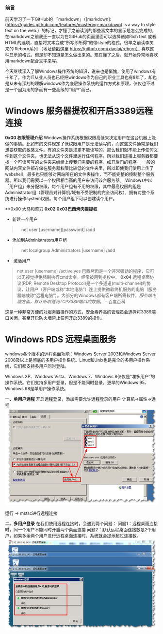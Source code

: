 ### 前言 
前天学习了一下GitHub的 「markdown」（[markdown]:(https://guides.github.com/features/mastering-markdown) is a way to style text on the web.）的标记，才懂了之前读到的那些富文本的显示是怎么完成的，在markdown之前我还一直以为在GitHub的页面里面可以选择诸如Rich text
或者HTML的选项，直接将文本变成“所写即所得”的带style的格式。很早之前读李笑来的 Reborn系列 （地址请戳这里 https://github.com/xiaolai/reborn）
喜欢这种显示的格式，但是却不知道是怎么做出来的。现在懂了之后，就开始异常地喜欢用markdown配合文字来写。

今天继续深入了解Windows操作系统的知识，说来也是惭愧，使用了windows有十年了，作为IT从业人员也已经把windows作为自己的职业工具也有8年了，却也是从未有深刻的理解windows作为底层操作系统的运作方式和原理，仅仅也不过是一个因为用的多而有一些高级的“用户”而已。

# Windows 服务器提权和开启3389远程连接

**0x00 权限管理介绍**
Windows操作系统根据权限高低来决定用户在这台机器上能做的事情。比如有的文件规定了低权限用户是无法读写的，而这些文件通常是我们想要获取的敏感文件。有的文件夹是规定不能读写的，那么我们就不能上传任何文件到这个文件夹，也无法从这个文件里运行任何程序，所以我们连接上服务器都要找一个可读可写的文件夹来继续上传我们需要的程序，如开后门的程序。
一般的网站内容文件都存储在服务器权限比较低的文件夹里，所以即使我们使用上传了webshell，最多也只能够对网站所在的文件夹操作，而不能完整的控制整个服务器。所以我们需要以一个权限相当高的用户来访问该台服务器。
Windows中以「用户组」来分配权限，每个用户组有不用的权限，其中最高权限的组是Administrator组（管理员对计算机/域有不受限制的完全访问权），拥有对整个系统进行操作system权限。每个用户组下可以创建读个用户。

**0x00 大马和菜刀
**0x02**
**0x03巴西烤肉提提权**
* 新建一个用户
>　net user [username][password] /add
* 添加到Administrators用户组
>　net localgroup Administrators [username] /add
*  激活用户
>  net user [username] /active:yes
巴西烤肉是一个非常强劲的程序，它可以无视觉拒绝强制执行cmd命令，经常被用到提权中。
**0x04**
> 远程桌面协议(RDP, Remote Desktop Protocol)是一个多通道(multi-channel)的协议，让用户（客户端或称“本地电脑”）连上提供微软终机服务的电脑（服务器端或称“远程电脑”）。大部分的Windows都有客户端所需软件。_服务端电脑方面，默认听取送到TCP3389端口的数据_。 - 百度百科

这是一种非常方便的对服务器操作的方式，安全素养高的管理员会选择将3389端口关闭，甚至开启防火墙禁止任何开启3389的操作。

# Windows RDS 远程桌面服务

windows各个版本的远程桌面功能：Windows Server 2003和Windows Server 2008及以上是彻底的多用户操作系统。Linux和Unix也是完全的多用户操作系统，它们都支持多用户同时登陆。

Windows XP、Windows Vista、Windows 7、Windows 8仅仅是“准多用户”的操作系统。它们支持多用户登录，但是不能同时登录。更早的Windows 95、Windows 98是单用户操作系统。

**一、单用户远程**
开启远程登录，添加需要允许远程登录的用户
计算机->属性->远程
![alt text][logo]

[logo]: https://github.com/bakerX/Diary/blob/master/images/srdp.jpg "remote desktop"

运行 -> mstsc进行远程连接

**二、多用户登录**
在我们使用远程连接时，会遇到两个问题：
问题1：远程桌面连接时，同一个用户不能同时开启两个桌面连接
问题2：默认远程桌面连接数是2个用户，如果多余两个用户进行远程桌面连接时，系统就会提示超过连接数。
![Alt text](https://github.com/bakerX/Diary/blob/master/images/2rdp.jpg "mutiple users login")





